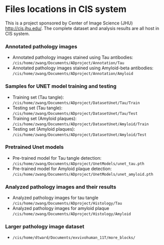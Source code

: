 # Files locations in CIS system

This is a project sponsored by Center of Image Science (JHU) http://cis.jhu.edu/. The complete dataset and analysis results are all host in CIS system.

### Annotated pathology images

* Annotated pathology images stained using Tau antibodies: `/cis/home/zwang/Documents/ADproject/Annotation/Tau`
* Annotated pathology images stained using Amyloid-beta antibodies: `/cis/home/zwang/Documents/ADproject/Annotation/Amyloid`

### Samples for UNET model training and testing

* Training set (Tau tangle): `/cis/home/zwang/Documents/ADproject/DatasetUnet/Tau/Train`
* Testing set (Tau tangle): `/cis/home/zwang/Documents/ADproject/DatasetUnet/Tau/Test`
* Training set (Amyloid plaques): `/cis/home/zwang/Documents/ADproject/DatasetUnet/Amyloid/Train`
* Testing set (Amyloid plaques): `/cis/home/zwang/Documents/ADproject/DatasetUnet/Amyloid/Test`

### Pretrained Unet models

* Pre-trained model for Tau tangle detection: `/cis/home/zwang/Documents/ADproject/UnetModels/unet_tau.pth`
* Pre-trained model for Amyloid plaque detection: `/cis/home/zwang/Documents/ADproject/UnetModels/unet_amyloid.pth`

### Analyzed pathology images and their results

* Analyzed pathology images for tau tangle  `/cis/home/zwang/Documents/ADproject/Histology/Tau`
* Analyzed pathology images for amyloid plaque  `/cis/home/zwang/Documents/ADproject/Histology/Amyloid`

### Larger pathology image dataset

* `/cis/home/dtward/Documents/exvivohuman_11T/more_blocks/`
